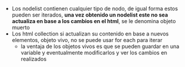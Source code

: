 - Los nodelist contienen cualquier tipo de nodo, de igual forma estos pueden ser iterados, **una vez obtenido un nodelist este no sea actualiza en base a los cambios en el html**, se le denomina objeto muerto
- Los html collection si actualizan su contenido en base a nuevos elementos, objeto vivo, no se puede usar for each para iterar
	- la ventaja de los objetos vivos es que se pueden guardar en una variable y eventualmente modificarlos y ver los cambios en realizados